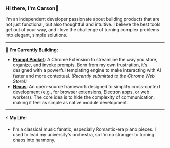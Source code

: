 ### Hi there, I'm Carson👋

I'm an independent developer passionate about building products that are not just functional, but also thoughtful and intuitive. I believe the best tools get out of your way, and I love the challenge of turning complex problems into elegant, simple solutions.

---

🔭 **I'm Currently Building:**

*   **[Prompt Pocket](https://prompt.code-harmony.top)**: A Chrome Extension to streamline the way you store, organize, and invoke prompts. Born from my own frustration, it's designed with a powerful templating engine to make interacting with AI faster and more contextual. *(Recently submitted to the Chrome Web Store!)*
*   **[Nexus](https://github.com/c-w-xiaohei/nexus)**: An open-source framework designed to simplify cross-context development (e.g., for browser extensions, Electron apps, or web workers). The core idea is to hide the complexity of communication, making it feel as simple as native module development.


---

⚡ **My Life:**

*   I'm a classical music fanatic, especially Romantic-era piano pieces. I used to lead my university's orchestra, so I'm no stranger to turning chaos into harmony.

